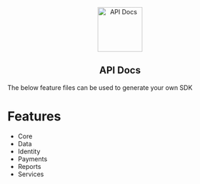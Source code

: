 <p align="center">
 <img width="100px" src="https://basiq.io/wp-content/uploads/2022/03/basiq-logo-new-large.svg" align="center" alt="API Docs" />
 <h2 align="center">API Docs</h2>

</p>

<p> The below feature files can be used to generate your own SDK </p>

# Features

-   Core
-   Data
-   Identity
-   Payments
-   Reports
-   Services
